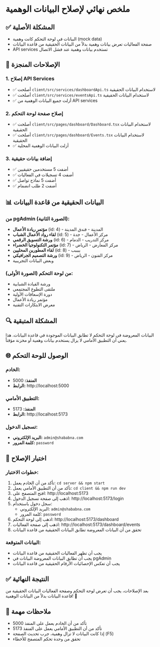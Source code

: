 # ملخص نهائي لإصلاح البيانات الوهمية

## ✅ المشكلة الأصلية

- البيانات في لوحة التحكم كانت وهمية (mock data)
- صفحة الفعاليات تعرض بيانات وهمية بدلاً من البيانات الحقيقية من قاعدة البيانات
- API services تستخدم بيانات وهمية عند فشل الاتصال

## 🔧 الإصلاحات المنجزة

### 1. إصلاح API Services

- ✅ أصلحت `client/src/services/dashboardApi.ts` لاستخدام البيانات الحقيقية
- ✅ أصلحت `client/src/services/eventsApi.ts` لاستخدام البيانات الحقيقية
- ✅ أزلت جميع البيانات الوهمية من API services

### 2. إصلاح صفحة لوحة التحكم

- ✅ أصلحت `client/src/pages/dashboard/Dashboard.tsx` لاستخدام البيانات الحقيقية
- ✅ أصلحت `client/src/pages/dashboard/Events.tsx` لاستخدام البيانات الحقيقية
- ✅ أزلت البيانات الوهمية المحلية

### 3. إضافة بيانات حقيقية

- ✅ أضفت 5 مستخدمين حقيقيين
- ✅ أضفت 4 تسجيلات في الفعاليات
- ✅ أضفت 5 نماذج تواصل
- ✅ أضفت 2 طلب انضمام

## 📊 البيانات الحقيقية من قاعدة البيانات

### من pgAdmin (الصورة الثانية):

- **مؤتمر ريادة الأعمال** (id: 4) - المدينة - فندق المدينة
- **لقاء رواد الأعمال الشباب** (id: 5) - مركز الأعمال - جدة
- **ورشة التسويق الرقمي** (id: 6) - مركز التدريب - الدمام
- **مؤتمر التكنولوجيا الخضراء** (id: 7) - مركز المعارض - الرياض
- **لقاء المطورين المحليين** (id: 8) - ببببب
- **ورشة التصميم الجرافيكي** (id: 9) - مركز الفنون - الرياض
- وبعض البيانات التجريبية

### من لوحة التحكم (الصورة الأولى):

- ورشة القيادة الشبابية
- ملتقى التطوع المجتمعي
- دورة الإسعافات الأولية
- مؤتمر ريادة الأعمال
- معرض الابتكارات التقنية

## 🔍 المشكلة المتبقية

البيانات المعروضة في لوحة التحكم لا تطابق البيانات الموجودة في قاعدة البيانات. هذا يعني أن التطبيق الأمامي لا يزال يستخدم بيانات وهمية أو مخزنة مؤقتاً.

## 🌐 الوصول للوحة التحكم

### الخادم:

- **المنفذ:** 5000
- **الرابط:** http://localhost:5000

### التطبيق الأمامي:

- **المنفذ:** 5173
- **الرابط:** http://localhost:5173

### تسجيل الدخول:

- **البريد الإلكتروني:** `admin@shababna.com`
- **كلمة المرور:** `password`

## 🧪 اختبار الإصلاح

### خطوات الاختبار:

1. تأكد من أن الخادم يعمل: `cd server && npm start`
2. تأكد من أن التطبيق الأمامي يعمل: `cd client && npm run dev`
3. افتح المتصفح على: http://localhost:5173
4. اذهب إلى صفحة تسجيل الدخول: http://localhost:5173/login
5. سجل دخول باستخدام:
   - البريد الإلكتروني: `admin@shababna.com`
   - كلمة المرور: `password`
6. اذهب إلى لوحة التحكم: http://localhost:5173/dashboard
7. اذهب إلى صفحة الفعاليات: http://localhost:5173/dashboard/events
8. تحقق من أن البيانات المعروضة تطابق البيانات الحقيقية من قاعدة البيانات

### البيانات المتوقعة:

- يجب أن تظهر الفعاليات الحقيقية من قاعدة البيانات
- يجب أن تطابق البيانات المعروضة البيانات في pgAdmin
- يجب أن تعكس الإحصائيات الأرقام الحقيقية من قاعدة البيانات

## ✅ النتيجة النهائية

بعد الإصلاحات، يجب أن تعرض لوحة التحكم وصفحة الفعاليات البيانات الحقيقية من قاعدة البيانات بدلاً من البيانات الوهمية! 🎉

## 📝 ملاحظات مهمة

- تأكد من أن الخادم يعمل على المنفذ 5000
- تأكد من أن التطبيق الأمامي يعمل على المنفذ 5173
- إذا كانت البيانات لا تزال وهمية، جرب تحديث الصفحة (F5)
- تحقق من وحدة تحكم المتصفح للأخطاء
